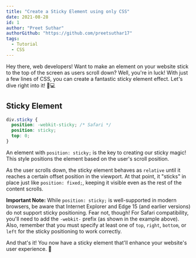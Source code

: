 ```yaml
---
title: "Create a Sticky Element using only CSS"
date: 2021-08-28
id: 1
author: "Preet Suthar"
authorGithub: "https://github.com/preetsuthar17"
tags:
  - Tutorial
  - CSS
---
```


Hey there, web developers! Want to make an element on your website stick to the top of the screen as users scroll down? Well, you're in luck! With just a few lines of CSS, you can create a fantastic sticky element effect. Let's dive right into it! 🚀💻

## Sticky Element

```css
div.sticky {
  position: -webkit-sticky; /* Safari */
  position: sticky;
  top: 0;
}
```

An element with `position: sticky;` is the key to creating our sticky magic! This style positions the element based on the user's scroll position.

As the user scrolls down, the sticky element behaves as `relative` until it reaches a certain offset position in the viewport. At that point, it "sticks" in place just like `position: fixed;`, keeping it visible even as the rest of the content scrolls.

**Important Note:** While `position: sticky;` is well-supported in modern browsers, be aware that Internet Explorer and Edge 15 (and earlier versions) do not support sticky positioning. Fear not, though! For Safari compatibility, you'll need to add the `-webkit-` prefix (as shown in the example above). Also, remember that you must specify at least one of `top`, `right`, `bottom`, or `left` for the sticky positioning to work correctly.

And that's it! You now have a sticky element that'll enhance your website's user experience. 🌟
